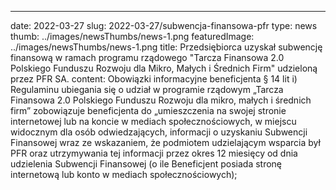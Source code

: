 ---
date: 2022-03-27
slug: 2022-03-27/subwencja-finansowa-pfr
type: news
thumb: ../images/newsThumbs/news-1.png
featuredImage: ../images/newsThumbs/news-1.png
title: Przedsiębiorca uzyskał subwencję finansową w ramach programu rządowego "Tarcza Finansowa 2.0 Polskiego Funduszu Rozwoju dla Mikro, Małych i Średnich Firm" udzieloną przez PFR SA.
content: Obowiązki informacyjne beneficjenta § 14 lit i) Regulaminu ubiegania się o udział w programie rządowym „Tarcza Finansowa 2.0 Polskiego Funduszu Rozwoju dla mikro, małych i średnich firm” zobowiązuje beneficjenta do „umieszczenia na swojej stronie internetowej lub na koncie w mediach społecznościowych, w miejscu widocznym dla osób odwiedzających, informacji o uzyskaniu Subwencji Finansowej wraz ze wskazaniem, że podmiotem udzielającym wsparcia był PFR oraz utrzymywania tej informacji przez okres 12 miesięcy od dnia udzielenia Subwencji Finansowej (o ile Beneficjent posiada stronę internetową lub konto w mediach społecznościowych);
